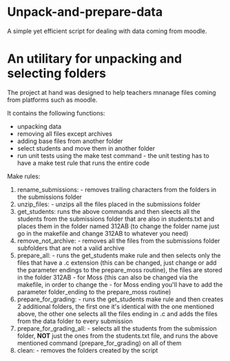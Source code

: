 # Unpack-and-prepare-data
A simple yet efficient script for dealing with data coming from moodle. 

<h1> An utilitary for unpacking and selecting folders</h1>


<p> The project at hand was designed to help teachers mnanage files coming from platforms such as moodle.</p>

<p>It contains the following functions:</p>
<ul>
  <li>unpacking data</li>
  <li>removing all files except archives</li>
  <li>adding base files from another folder</li>
  <li>select students and move them in another folder</li>
  <li>run unit tests using the make test command - the unit testing has to have a make test rule that runs the entire code</li>
</ul>

<p>Make rules:</p>

<ol>
  <li>rename_submissions: - removes trailing characters from the folders in the submissions folder</li>
  <li>unzip_files: - unzips all the files placed in the submissions folder </li>
  <li>get_students: runs the above commands and then sleects all the students from the submissions folder that are also in students.txt and places them in the folder named 312AB (to change the folder name just go in the makefile and change 312AB to whatever you need) </li>
  <li>remove_not_archive: - removes all the files from the submissions folder subfolders that are not a valid archive </li>
  <li>prepare_all: - runs the get_students make rule and then selects only the files that have a .c extension (this can be changed, just change or add the parameter endings to the prepare_moss routine), the files are stored in the folder 312AB - for Moss (this can also be changed via the makefile, in order to change the - for Moss ending you'll have to add the parameter folder_ending to the prepare_moss routine)</li>
  <li>prepare_for_grading: - runs the get_students make rule and then creates 2 additional folders, the first one it's identical with the one mentioned above, the other one selects all the files ending in .c and adds the files from the data folder to every submission </li>
  <li>prepare_for_grading_all: - selects all the students from the submission folder, <b>NOT</b> just the ones from the students.txt file, and runs the above mentioned command (prepare_for_grading) on all of them </li>
  <li>clean: - removes the folders created by the script </li>
 </ol>
